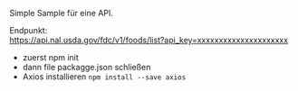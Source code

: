 Simple Sample für eine API.

Endpunkt:  
https://api.nal.usda.gov/fdc/v1/foods/list?api_key=xxxxxxxxxxxxxxxxxxxxx

- zuerst npm init
- dann file packagge.json schließen
- Axios installieren
  `npm install --save axios `
